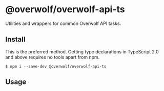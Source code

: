# @overwolf/overwolf-api-ts

Utilities and wrappers for common Overwolf API tasks.  

## Install

This is the preferred method. Getting type declarations in TypeScript 2.0 and above requires no tools apart from npm.

```
$ npm i --save-dev @overwolf/overwolf-api-ts
```

## Usage


